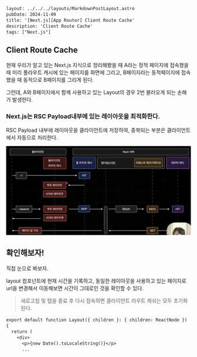 

```
layout: ../../../layouts/MarkdownPostLayout.astro
pubDate: 2024-11-09
title: '[Next.js][App Router] Client Route Cache'
description: 'Client Route Cache'
tags: ["Next.js"]
```



## Client Route Cache

현재 우리가 알고 있는 Next.js 지식으로 정리해봤을 때 A라는 정적 페이지에 접속했을 때 미리 풀라우트 캐시에 있는 페이지를 화면에 그리고, B페이지라는 동적페이지에 접속했을 때 동적으로 B페이지를 그리게 된다.

그런데, A와 B페이지에서 함께 사용하고 있는 Layout의 경우 2번 불러오게 되는 손해가 발생한다. 

### Next.js는 RSC Payload내부에 있는 레이아웃을 최적화한다.

RSC Payload 내부에 레이아웃을 클라이언트에 저장하여, 중복되는 부분은 클라이언트에서 자동으로 처리한다.



![image-20241109234931530](../images/image-20241109234931530.png)



## 확인해보자!

직접 눈으로 봐보자. 

layout 컴포넌트에 현재 시간을 기록하고, 동일한 레이아웃을 사용하고 있는 페이지로 url을 변경해서 이동해보면 시간이 그대로인 것을 확인할 수 있다. 

> 새로고침 및 탭을 종료 후 다시 접속하면 클라이언트 라우트 캐쉬는 모두 초기화된다.

```tsx
export default function Layout({ children }: { children: ReactNode }) {
  return (
    <div>
      <p>{new Date().toLocaleString()}</p>
      ...
```



